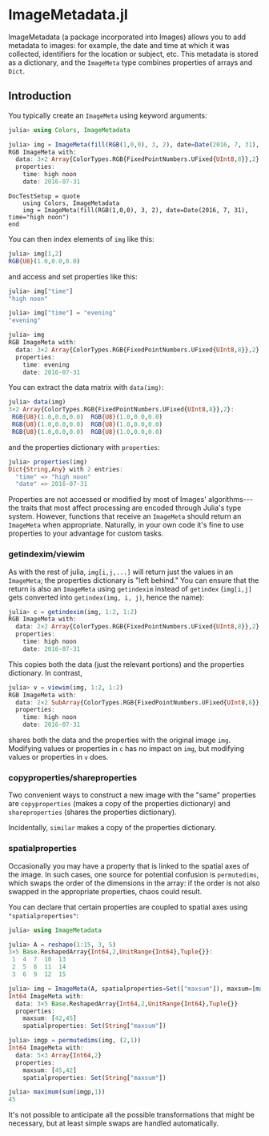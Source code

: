 # ImageMetadata.jl

ImageMetadata (a package incorporated into Images) allows you to add
metadata to images: for example, the date and time at which it was
collected, identifiers for the location or subject, etc. This metadata
is stored as a dictionary, and the `ImageMeta` type combines
properties of arrays and `Dict`.

## Introduction

You typically create an `ImageMeta` using keyword arguments:

```julia
julia> using Colors, ImageMetadata

julia> img = ImageMeta(fill(RGB(1,0,0), 3, 2), date=Date(2016, 7, 31), time="high noon")
RGB ImageMeta with:
  data: 3×2 Array{ColorTypes.RGB{FixedPointNumbers.UFixed{UInt8,8}},2}
  properties:
    time: high noon
    date: 2016-07-31
```

```@meta
DocTestSetup = quote
    using Colors, ImageMetadata
    img = ImageMeta(fill(RGB(1,0,0), 3, 2), date=Date(2016, 7, 31), time="high noon")
end
```

You can then index elements of `img` like this:

```julia
julia> img[1,2]
RGB{U8}(1.0,0.0,0.0)
```

and access and set properties like this:

```julia
julia> img["time"]
"high noon"

julia> img["time"] = "evening"
"evening"

julia> img
RGB ImageMeta with:
  data: 3×2 Array{ColorTypes.RGB{FixedPointNumbers.UFixed{UInt8,8}},2}
  properties:
    time: evening
    date: 2016-07-31
```

You can extract the data matrix with `data(img)`:

```julia
julia> data(img)
3×2 Array{ColorTypes.RGB{FixedPointNumbers.UFixed{UInt8,8}},2}:
 RGB{U8}(1.0,0.0,0.0)  RGB{U8}(1.0,0.0,0.0)
 RGB{U8}(1.0,0.0,0.0)  RGB{U8}(1.0,0.0,0.0)
 RGB{U8}(1.0,0.0,0.0)  RGB{U8}(1.0,0.0,0.0)
```

and the properties dictionary with `properties`:

```julia
julia> properties(img)
Dict{String,Any} with 2 entries:
  "time" => "high noon"
  "date" => 2016-07-31
```

Properties are not accessed or modified by most of Images'
algorithms---the traits that most affect processing are encoded
through Julia's type system.  However, functions that receive an
`ImageMeta` should return an `ImageMeta` when appropriate. Naturally,
in your own code it's fine to use properties to your advantage for
custom tasks.

### getindexim/viewim

As with the rest of julia, `img[i,j,...]` will return just the values
in an `ImageMeta`; the properties dictionary is "left behind." You can
ensure that the return is also an `ImageMeta` using `getindexim`
instead of `getindex` (`img[i,j]` gets converted into `getindex(img,
i, j)`, hence the name):

```julia
julia> c = getindexim(img, 1:2, 1:2)
RGB ImageMeta with:
  data: 2×2 Array{ColorTypes.RGB{FixedPointNumbers.UFixed{UInt8,8}},2}
  properties:
    time: high noon
    date: 2016-07-31
```

This copies both the data (just the relevant portions) and the properties dictionary. In contrast,

```julia
julia> v = viewim(img, 1:2, 1:2)
RGB ImageMeta with:
  data: 2×2 SubArray{ColorTypes.RGB{FixedPointNumbers.UFixed{UInt8,8}},2,Array{ColorTypes.RGB{FixedPointNumbers.UFixed{UInt8,8}},2},Tuple{UnitRange{Int64},UnitRange{Int64}},false}
  properties:
    time: high noon
    date: 2016-07-31
```

shares both the data and the properties with the original image
`img`. Modifying values or properties in `c` has no impact on `img`,
but modifying values or properties in `v` does.


### copyproperties/shareproperties

Two convenient ways to construct a new image with the "same"
properties are `copyproperties` (makes a copy of the properties
dictionary) and `shareproperties` (shares the properties dictionary).

Incidentally, `similar` makes a copy of the properties dictionary.

### spatialproperties

Occasionally you may have a property that is linked to the spatial
axes of the image. In such cases, one source for potential confusion
is `permutedims`, which swaps the order of the dimensions in the
array: if the order is not also swapped in the appropriate properties,
chaos could result.

You can declare that certain properties are coupled to spatial axes
using `"spatialproperties"`:

```julia
julia> using ImageMetadata

julia> A = reshape(1:15, 3, 5)
3×5 Base.ReshapedArray{Int64,2,UnitRange{Int64},Tuple{}}:
 1  4  7  10  13
 2  5  8  11  14
 3  6  9  12  15

julia> img = ImageMeta(A, spatialproperties=Set(["maxsum"]), maxsum=[maximum(sum(A,1)), maximum(sum(A,2))])
Int64 ImageMeta with:
  data: 3×5 Base.ReshapedArray{Int64,2,UnitRange{Int64},Tuple{}}
  properties:
    maxsum: [42,45]
    spatialproperties: Set(String["maxsum"])

julia> imgp = permutedims(img, (2,1))
Int64 ImageMeta with:
  data: 5×3 Array{Int64,2}
  properties:
    maxsum: [45,42]
    spatialproperties: Set(String["maxsum"])

julia> maximum(sum(imgp,1))
45
```

It's not possible to anticipate all the possible transformations that
might be necessary, but at least simple swaps are handled automatically.
